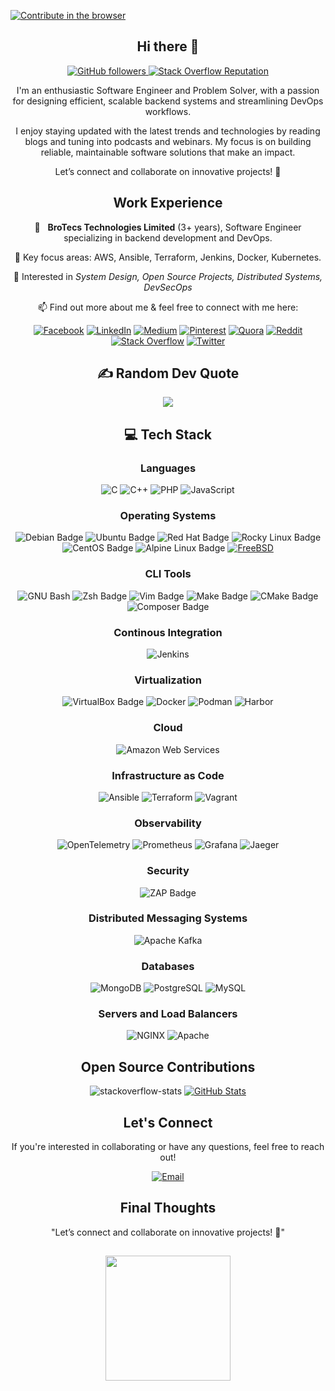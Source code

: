 

[![Contribute in the browser](https://gitpod.io/button/open-in-gitpod.svg)](https://gitpod.io/#https://github.com/samnoonabrar/samnoonabrar)

<h2 align="center"> Hi there 👋 <br/></h2> 
<div align="center">


<p align="center">
  <a href="https://github.com/samnoonabrar" >
    <img alt="GitHub followers" src="https://img.shields.io/github/followers/samnoonabrar?label=Github%20followers">
  </a> 


 

 
  <a href="https://stackoverflow.com/users/8188682/samnoon">
    <img alt="Stack Overflow Reputation" src="https://img.shields.io/stackexchange/stackoverflow/r/8188682?color=orange&label=reputation&logo=stackoverflow">
  </a>	


  </p>

I'm an enthusiastic Software Engineer and Problem Solver, with a passion for designing efficient, scalable backend systems and streamlining DevOps workflows.

I enjoy staying updated with the latest trends and technologies by reading blogs and tuning into podcasts and webinars. My focus is on building reliable, maintainable software solutions that make an impact.

Let’s connect and collaborate on innovative projects! 🚀

## Work Experience
  :office: &nbsp; **BroTecs Technologies Limited** (3+ years), Software Engineer specializing in backend development and DevOps.

  :seedling: Key focus areas: AWS, Ansible, Terraform, Jenkins, Docker, Kubernetes.

 📖 Interested in *System Design, Open Source Projects, Distributed Systems, DevSecOps*

 📫 Find out more about me & feel free to connect with me here:


[![Facebook](https://img.shields.io/badge/Facebook-%231877F2.svg?logo=Facebook&logoColor=white)](https://facebook.com/samnoon.abrar) [![LinkedIn](https://img.shields.io/badge/LinkedIn-%230077B5.svg?logo=linkedin&logoColor=white)](https://linkedin.com/in/samnoon) [![Medium](https://img.shields.io/badge/Medium-12100E?logo=medium&logoColor=white)](https://medium.com/@samnoonabrar) [![Pinterest](https://img.shields.io/badge/Pinterest-%23E60023.svg?logo=Pinterest&logoColor=white)](https://pinterest.com/samnoonabrar) [![Quora](https://img.shields.io/badge/Quora-%23B92B27.svg?logo=Quora&logoColor=white)](https://quora.com/profile/Samnoon-Abrar) [![Reddit](https://img.shields.io/badge/Reddit-%23FF4500.svg?logo=Reddit&logoColor=white)](https://reddit.com/user/samnoonabrar) [![Stack Overflow](https://img.shields.io/badge/-Stackoverflow-FE7A16?logo=stack-overflow&logoColor=white)](https://stackoverflow.com/users/8188682) [![Twitter](https://img.shields.io/badge/Twitter-%231DA1F2.svg?logo=Twitter&logoColor=white)](https://twitter.com/samnoonabrar) 



















<h2 align="center">
✍️ Random Dev Quote
</h2>

![](https://quotes-github-readme.vercel.app/api?type=horizontal&theme=gruvbox)













<h2 align="center">
💻 Tech Stack
</h2>

	
### Languages

![C](https://img.shields.io/badge/-C-00599C?logo=C&logoColor=white&style=flat)
![C++](https://img.shields.io/badge/-C%2B%2B-00599C?logo=C%2B%2B&logoColor=white&style=flat)
![PHP](https://img.shields.io/badge/-PHP-777BB4?logo=PHP&logoColor=white&style=flat)
![JavaScript](https://img.shields.io/badge/-JavaScript-F7DF1E?logo=Javascript&logoColor=black&style=flat)



### Operating Systems

![Debian Badge](https://img.shields.io/badge/Debian-A81D33?logo=debian&logoColor=fff&style=flat)
![Ubuntu Badge](https://img.shields.io/badge/Ubuntu-E95420?logo=ubuntu&logoColor=fff&style=flat)
![Red Hat Badge](https://img.shields.io/badge/Red%20Hat-E00?logo=redhat&logoColor=fff&style=flat)
![Rocky Linux Badge](https://img.shields.io/badge/Rocky%20Linux-10B981?logo=rockylinux&logoColor=fff&style=flat)
![CentOS Badge](https://img.shields.io/badge/CentOS-262577?logo=centos&logoColor=fff&style=flat)
![Alpine Linux Badge](https://img.shields.io/badge/Alpine%20Linux-0D597F?logo=alpinelinux&logoColor=fff&style=flat)
[![FreeBSD](https://img.shields.io/badge/FreeBSD-AB2B28?logo=freebsd&logoColor=fff)](#)


### CLI Tools

![GNU Bash](https://img.shields.io/badge/GNU%20Bash-4EAA25?logo=gnubash&logoColor=fff&style=flat) 
![Zsh Badge](https://img.shields.io/badge/Zsh-F15A24?logo=zsh&logoColor=fff&style=flat)
![Vim Badge](https://img.shields.io/badge/Vim-019733?logo=vim&logoColor=fff&style=flat) 
![Make Badge](https://img.shields.io/badge/Make-6D00CC?logo=make&logoColor=fff&style=flat)
![CMake Badge](https://img.shields.io/badge/CMake-064F8C?logo=cmake&logoColor=fff&style=flat)
![Composer Badge](https://img.shields.io/badge/Composer-885630?logo=composer&logoColor=fff&style=flat)


### Continous Integration

![Jenkins](https://img.shields.io/badge/Jenkins-D24939?logo=jenkins&logoColor=fff&style=flat)

### Virtualization

![VirtualBox Badge](https://img.shields.io/badge/VirtualBox-2F61B4?logo=virtualbox&logoColor=fff&style=flat)
![Docker](https://img.shields.io/badge/Docker-2496ED?logo=docker&logoColor=fff&style=flat)
![Podman](https://img.shields.io/badge/Podman-892CA0?logo=podman&logoColor=fff&style=flat)
![Harbor](https://img.shields.io/badge/Harbor-60B932?logo=harbor&logoColor=fff&style=flat)

### Cloud 
![Amazon Web Services](https://img.shields.io/badge/Amazon%20Web%20Services-232F3E?logo=amazonwebservices&logoColor=fff&style=flat)


### Infrastructure as Code
![Ansible](https://img.shields.io/badge/Ansible-E00?logo=ansible&logoColor=fff&style=flat)
![Terraform](https://img.shields.io/badge/Terraform-%23623CE4.svg?style=flat-square&logo=Terraform&logoColor=white)
![Vagrant](https://img.shields.io/badge/Vagrant-%231563FF.svg?style=flat-square&logo=Vagrant&logoColor=white)

### Observability 

![OpenTelemetry](https://img.shields.io/badge/OpenTelemetry%20Collector-000?logo=opentelemetry&logoColor=fff&style=flat)
![Prometheus](https://img.shields.io/badge/Prometheus-000000?style=flat&logo=Prometheus&labelColor=000000)
![Grafana](https://img.shields.io/badge/Grafana-black?style=flat&logo=Grafana)
![Jaeger](https://img.shields.io/badge/Jaeger-66CFE3?logo=jaeger&logoColor=fff&style=flat)

### Security

![ZAP Badge](https://img.shields.io/badge/ZAP-00549E?logo=zap&logoColor=fff&style=flat)

### Distributed Messaging Systems

![Apache Kafka](https://img.shields.io/badge/Apache%20Kafka-231F20?logo=apachekafka&logoColor=fff&style=flat)

### Databases

![MongoDB](https://img.shields.io/badge/MongoDB-47A248?logo=mongodb&logoColor=fff&style=flat)
![PostgreSQL](https://img.shields.io/badge/PostgreSQL-4169E1?logo=postgresql&logoColor=fff&style=flat)
![MySQL](https://img.shields.io/badge/-MySQL-4479A1?logo=Mysql&logoColor=white&style=flat)

### Servers and Load Balancers

![NGINX](https://img.shields.io/badge/NGINX-009639?logo=nginx&logoColor=fff&style=flat)
![Apache](https://img.shields.io/badge/Apache%20HTTP-D22128?logo=apache&logoColor=fff&style=flat)







## Open Source Contributions





![stackoverflow-stats](https://github-stackoverflow-readme.vercel.app/?userId=8188682)
[![GitHub Stats](https://github-readme-stats.vercel.app/api?username=samnoonabrar&show_icons=true)](https://github.com/anuraghazra/github-readme-stats)



## Let's Connect
If you're interested in collaborating or have any questions, feel free to reach out!


[![Email](https://img.shields.io/badge/Send%20Me%20%20A%20Email-D14836?style=for-the-badge&logo=email&logoColor=white)](mailto:samnoonabrar@gmail.com)

## Final Thoughts
"Let’s connect and collaborate on innovative projects! 🚀"

<h2 align="center">
  <img align='center' src="https://github.com/samnoonabrar/samnoonabrar/blob/main/portal-3.gif" width='200'>
</h2>

</div>


